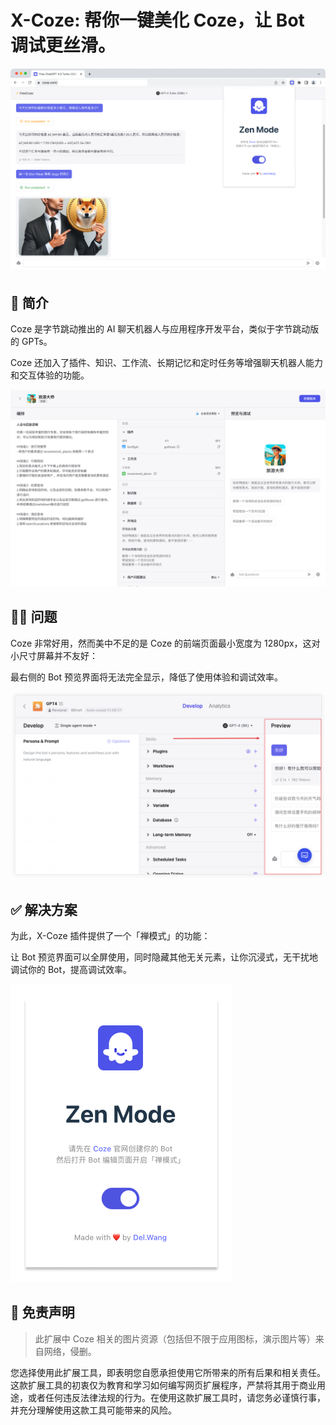 # X-Coze: 帮你一键美化 Coze，让 Bot 调试更丝滑。

![](screenshots/demo.png)

## 🤖 简介

Coze 是字节跳动推出的 AI 聊天机器人与应用程序开发平台，类似于字节跳动版的 GPTs。

Coze 还加入了插件、知识、工作流、长期记忆和定时任务等增强聊天机器人能力和交互体验的功能。

![](screenshots/coze.png)

## 👨‍💻 问题

Coze 非常好用，然而美中不足的是 Coze 的前端页面最小宽度为 1280px，这对小尺寸屏幕并不友好：

最右侧的 Bot 预览界面将无法完全显示，降低了使用体验和调试效率。

![](screenshots/preview.png)

## ✅ 解决方案

为此，X-Coze 插件提供了一个「禅模式」的功能：

让 Bot 预览界面可以全屏使用，同时隐藏其他无关元素，让你沉浸式，无干扰地调试你的 Bot，提高调试效率。

![](screenshots/zen.png)

## 🚨 免责声明

> 此扩展中 Coze 相关的图片资源（包括但不限于应用图标，演示图片等）来自网络，侵删。

您选择使用此扩展工具，即表明您自愿承担使用它所带来的所有后果和相关责任。这款扩展工具的初衷仅为教育和学习如何编写网页扩展程序，严禁将其用于商业用途，或者任何违反法律法规的行为。在使用这款扩展工具时，请您务必谨慎行事，并充分理解使用这款工具可能带来的风险。
